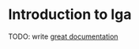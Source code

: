 # Introduction to lga

TODO: write [great documentation](http://jacobian.org/writing/what-to-write/)
